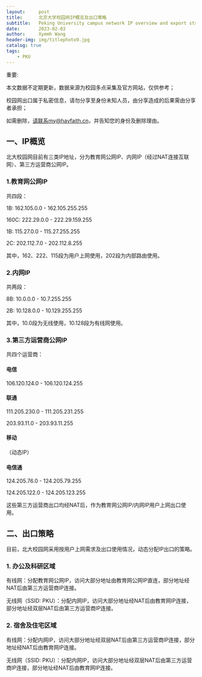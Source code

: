 ```yaml
---
layout:     post
title:      北京大学校园网IP概览及出口策略
subtitle:   Peking University campus network IP overview and export strategy
date:       2023-02-03
author:     Xymmh Wang
header-img: img/titlephoto9.jpg
catalog: true
tags:
    - PKU
---
```


重要:   

本文数据不定期更新，数据来源为校园多点采集及官方网站，仅供参考；  

校园网出口属于私密信息，请勿分享至身份未知人员，由分享造成的后果需由分享者承担；  

如需删除，请联系my@havfaith.cn，并告知您的身份及删除理由。 

## 一、IP概览
北大校园网目前有三类IP地址，分为教育网公网IP、内网IP（经过NAT连接互联网）、第三方运营商公网IP。  

### 1.教育网公网IP
共四段：  

1B: 162.105.0.0 - 162.105.255.255  

160C: 222.29.0.0 - 222.29.159.255  

1B: 115.27.0.0 - 115.27.255.255  

2C: 202.112.7.0 - 202.112.8.255  

其中，162、222、115段为用户上网使用，202段为内部路由使用。

### 2.内网IP
共两段：  

8B: 10.0.0.0 - 10.7.255.255  

2B: 10.128.0.0 - 10.129.255.255  

其中，10.0段为无线使用，10.128段为有线网使用。

### 3.第三方运营商公网IP
共四个运营商：  

#### 电信
106.120.124.0 - 106.120.124.255

#### 联通 
111.205.230.0 - 111.205.231.255  

203.93.11.0 - 203.93.11.255

#### 移动
（动态IP）

#### 电信通
124.205.76.0 - 124.205.79.255  

124.205.122.0 - 124.205.123.255  

这些第三方运营商出口均经NAT后，作为教育网公网IP/内网IP用户上网出口使用。

## 二、出口策略
目前，北大校园网采用按用户上网需求及出口使用情况，动态分配IP出口的策略。

### 1. 办公及科研区域
有线网：分配教育网公网IP，访问大部分地址由教育网公网IP直连，部分地址经NAT后由第三方运营商IP连接。  

无线网（SSID: PKU）：分配内网IP，访问大部分地址经NAT后由教育网IP连接，部分地址经双层NAT后由第三方运营商IP连接。

### 2. 宿舍及住宅区域
有线网：分配内网IP，访问大部分地址经双层NAT后由第三方运营商IP连接，部分地址经NAT后由教育网IP连接。  

无线网（SSID: PKU）：分配内网IP，访问大部分地址经双层NAT后由第三方运营商IP连接，部分地址经NAT后由教育网IP连接。
